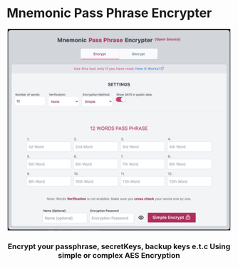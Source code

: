 # Mnemonic Pass Phrase Encrypter

<p align="center">
  <img width="500" src="./about/mppe.png"/>
</p>

<h3 align="center">
Encrypt your passphrase, secretKeys, backup keys e.t.c Using simple or complex <b>AES Encryption</b>
</h3>
